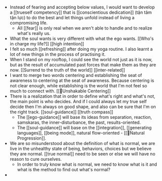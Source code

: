 - Instead of fearing and accepting below values, I would want to develop a [[trueself competency]] that is [[conscientious dedication]] (tận tâm tận lực) to do the best and let things unfold instead of living a compromising life.
    - All [[fear]] is only real when we aren't able to handle and to realize what's really us.
- What the soul wants is very different with what the ego wants. [[Who's in charge my life?]] [[high intention]]
- I felt so much [[refreshing]] after doing my yoga routine. I also learnt a lot of new things in the process of practising it.
- When I stand on my rooftop, I could see the world not just as it is now, but as the result of accumulated past forces that make them as they are now. [[Surrend to the truth of the world]] [[inter-related]]
- I want to merge two words centering and establishing the seat of awareness to centering at the seat of awareness. Because centering is not clear enough, while establishing is the world that I'm not feel so much to connect with. [[🌱Unshakable Centering]]
- There is a realization that in order to define what's right and what's not, the main point is who decides. And if I could always let my true self decide then I'm always on good shape, and also can be sure that I'm on the right track. [[soul-guidance]] [[truth compass]]
    - The [[ego-guidance]] will base its ideas from separation, reaction, samskaras, the inner-disturbance, the past, results-oriented.
    - The [[soul-guidance]] will base on the [[integration]], [[generating languages]], [[being mode]], natural flow-oriented - [[🌱Natural Progression]].
- We are so misunderstood about the definition of what is normal, we are live in the unhealthy state of being, behaviors, choices but we believe they are normal. [[true normal]] need to be seen or else we will have no reason to cure ourselves.
    - In order to truly know what is normal, we need to know what is it and what is the method to find out what's normal?
- 

